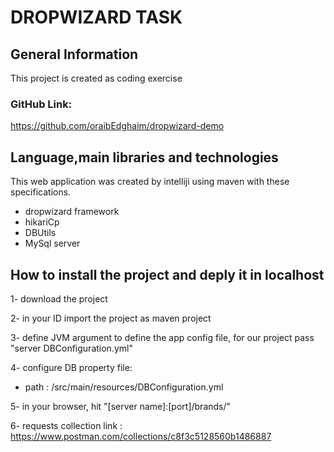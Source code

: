 # DROPWIZARD TASK

## General Information
This project is created as coding exercise 

### GitHub Link:
https://github.com/oraibEdghaim/dropwizard-demo

## Language,main libraries  and technologies
This web application was created by intelliji using maven with these specifications.

 - dropwizard framework
 - hikariCp
 - DBUtils
 - MySql server

## How to install the project and deply it in localhost 

1- download the project

2- in your ID import the project as maven project

3- define JVM argument to define the app config file, for our project pass "server DBConfiguration.yml"

4- configure DB property file: 
   - path : /src/main/resources/DBConfiguration.yml

5- in your browser, hit "[server name]:[port]/brands/"

6- requests collection link : https://www.postman.com/collections/c8f3c5128560b1486887

